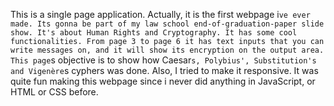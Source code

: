 This is a single page application. Actually, it is the first webpage i`ve ever made. Its gonna be part of my law school end-of-graduation-paper slide show. It's about Human Rights and Cryptography. It has some cool functionalities. From page 3 to page 6 it has text inputs that you can write messages on, and it will show its encryption on the output area. This page`s objective is to show how Caesar`s, Polybius', Substitution's and Vigenère`s cyphers was done. Also, I tried to make it responsive. It was quite fun making this webpage since i never did anything in JavaScript, or HTML or CSS before.
